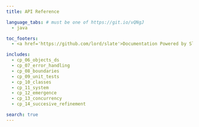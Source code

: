 ```yaml
---
title: API Reference

language_tabs: # must be one of https://git.io/vQNgJ
  - java

toc_footers:
  - <a href='https://github.com/lord/slate'>Documentation Powered by Slate</a>

includes:
  - cp_06_objects_ds
  - cp_07_error_handling
  - cp_08_boundaries
  - cp_09_unit_tests
  - cp_10_classes
  - cp_11_system
  - cp_12_emergence
  - cp_13_concurrency
  - cp_14_succesive_refinement

search: true
---
```

